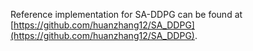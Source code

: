 Reference implementation for SA-DDPG can be found at [https://github.com/huanzhang12/SA_DDPG](https://github.com/huanzhang12/SA_DDPG).
